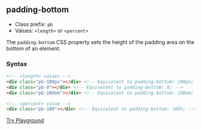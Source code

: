 ## padding-bottom
- Class prefix: `pb`
- Values: `<length>` or `<percent>`

The `padding-bottom` CSS property sets the height of the padding area on the bottom of an element.

### Syntax
```html
<!-- <length> values -->
<div class="pb-100px"></div> <!-- Equivalent to padding-bottom: 100px; -->
<div class="pb-0"></div> <!-- Equivalent to padding-bottom: 0; -->
<div class="pb-100em"></div> <!-- Equivalent to padding-bottom: 100em; -->

<!-- <percent> value -->
<div class="pb-100"></div> <!-- Equivalent to padding-bottom: 100%; -->
```
[Try Playground](../../../cssist/demo)
